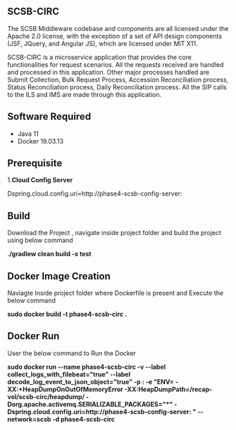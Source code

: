 ## SCSB-CIRC

The SCSB Middleware codebase and components are all licensed under the Apache 2.0 license, with the exception of a set of API design components (JSF, JQuery, and Angular JS), which are licensed under MIT X11. 

SCSB-CIRC is a microservice application that provides the core functionalities for request scenarios. All the requests received are handled and processed in this application. Other major processes handled are Submit Collection, Bulk Request Process, Accession Reconciliation process, Status Reconciliation process, Daily Reconciliation process. All the SIP calls to the ILS and IMS are made through this application.

## Software Required

  - Java 11
  - Docker 19.03.13   
  
## Prerequisite

1.**Cloud Config Server**

Dspring.cloud.config.uri=http://phase4-scsb-config-server:<port>

## Build

Download the Project , navigate inside project folder and build the project using below command

**./gradlew clean build -x test**

## Docker Image Creation

Naviagte Inside project folder where Dockerfile is present and Execute the below command

**sudo docker build -t  phase4-scsb-circ .**

## Docker Run

User the below command to Run the Docker

**sudo docker run --name phase4-scsb-circ  -v <volume> --label collect_logs_with_filebeat="true" --label decode_log_event_to_json_object="true"  -p <port>:<port> -e "ENV= -XX:+HeapDumpOnOutOfMemoryError -XX:HeapDumpPath=/recap-vol/scsb-circ/heapdump/  -Dorg.apache.activemq.SERIALIZABLE_PACKAGES="*" -Dspring.cloud.config.uri=http://phase4-scsb-config-server:<port> "  --network=scsb  -d phase4-scsb-circ**
